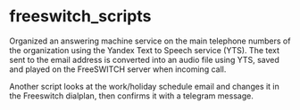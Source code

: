 # freeswitch_scripts
Organized an answering machine service on the main telephone numbers of the organization using the Yandex Text to Speech service (YTS). The text sent to the email address is converted into an audio file using YTS, saved and played on the FreeSWITCH server when incoming call.

Another script looks at the work/holiday schedule email and changes it in the Freeswitch dialplan, then confirms it with a telegram message.
